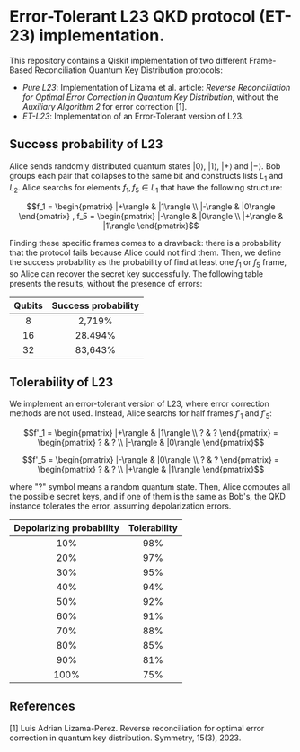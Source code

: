 # Error-Tolerant L23 QKD protocol (ET-23) implementation.

This repository contains a Qiskit implementation of two different Frame-Based Reconciliation Quantum Key Distribution protocols:
* _Pure L23_: Implementation of Lizama et al. article: _Reverse Reconciliation for Optimal Error Correction in Quantum Key Distribution_, without the _Auxiliary Algorithm 2_ for error correction [1].
* _ET-L23_: Implementation of an Error-Tolerant version of L23.

## Success probability of L23

Alice sends randomly distributed quantum states $|0\rangle$, $|1\rangle$, $|+\rangle$ and $|-\rangle$. Bob groups each pair that collapses to the same bit and constructs lists $L_1$ and $L_2$. Alice searchs for elements $f_1, f_5 \in L_1$ that have the following structure:
```math
f_1 = \begin{pmatrix} |+\rangle & |1\rangle \\ |-\rangle & |0\rangle \end{pmatrix} , f_5 = \begin{pmatrix} |-\rangle & |0\rangle \\ |+\rangle & |1\rangle \end{pmatrix}
```

Finding these specific frames comes to a drawback: there is a probability that the protocol fails because Alice could not find them. Then, we define the success probability as the probability of find at least one $f_1$ or $f_5$ frame, so Alice can recover the secret key successfully. The following table presents the results, without the presence of errors:

| Qubits | Success probability |
|:------:|:-------------------:|
| 8      | 2,719%              |
| 16     | 28.494%             |
| 32     | 83,643%             |


## Tolerability of L23

We implement an error-tolerant version of L23, where error correction methods are not used. Instead, Alice searchs for half frames $f'_1$ and $f'_5$:

```math
f'_1 = \begin{pmatrix} |+\rangle & |1\rangle \\ ? & ?  \end{pmatrix} = \begin{pmatrix} ? & ? \\ |-\rangle & |0\rangle \end{pmatrix}
```

```math
f'_5 = \begin{pmatrix} |-\rangle & |0\rangle \\ ? & ? \end{pmatrix}  = \begin{pmatrix} ? & ? \\ |+\rangle & |1\rangle \end{pmatrix}
```

where "$?$" symbol means a random quantum state. Then, Alice computes all the possible secret keys, and if one of them is the same as Bob's, the QKD instance tolerates the error, assuming depolarization errors.

| Depolarizing probability | Tolerability |
|:------------------------:|:------------:|
| 10%                      | 98%          |
| 20%                      | 97%          |
| 30%                      | 95%          |
| 40%                      | 94%          |
| 50%                      | 92%          |
| 60%                      | 91%          |
| 70%                      | 88%          |
| 80%                      | 85%          |
| 90%                      | 81%          |
| 100%                     | 75%          |

## References
[1] Luis Adrian Lizama-Perez. Reverse reconciliation for optimal error correction in quantum key distribution. Symmetry, 15(3), 2023.
